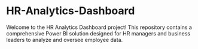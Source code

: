 # HR-Analytics-Dashboard
Welcome to the HR Analytics Dashboard project! This repository contains a comprehensive Power BI solution designed for HR managers and business leaders to analyze and oversee employee data.
